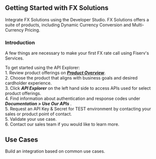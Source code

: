 ## Getting Started with FX Solutions
Integrate FX Solutions using the Developer Studio. FX Solutions offers a suite of products, including  Dynamic Currency Conversion and Multi-Currency Pricing.
<h3>Introduction </h3>
A few things are necessary to make your first FX rate call using Fiserv's Services.

To get started using the API Explorer:
<br>1. Review product offerings on <b><i> <a href="/product/FXSolutions">Product Overview</a></i></b>.
<br>2. Choose the product that aligns with business goals and desired cardholder experience.
<br>3. Click <b><i> API Explorer</i></b> on the left hand side to access APIs used for select product offerings.
<br>4. Find information about authentication and response codes under <b><i> Documentation > Use Our APIs </i></b>.
<br>5. Request an API Key & Secret for TEST environment by contacting your sales or product point of contact.
<br>5. Validate your use case.
<br>6. Contact our sales team if you would like to learn more.


## Use Cases
Build an integration based on common use cases.


<!-- type: row -->

<!-- type: card
    title: Dynamic Currency Conversion
    Description: Dynamic Currency Conversion (DCC) is a Card Present (CP) and Card Not Present (CNP) offering that allows merchants to offer international credit cardholders the choice to pay in either their own currency or the merchant’s base currency.

    link: ?path=docs/dynamic-currency-conversion.md
-->

<!-- type: card
    title: Multi-Currency Pricing 
    Description: Multi-Currency Pricing (MCP) is a Card Not Present offering that allows merchants to offer pricing in multiple currencies.

    link: ?path=docs/multicurrency-pricing.md
-->

<!-- type: row-end -->
